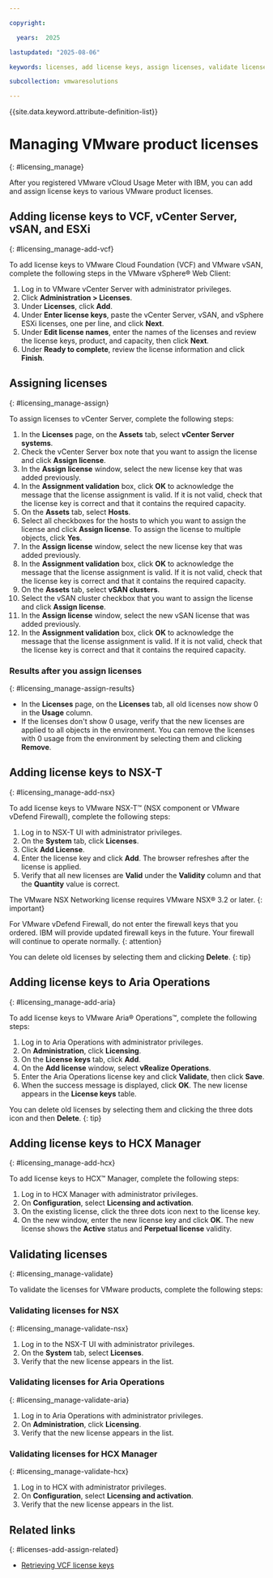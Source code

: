 ```yaml
---

copyright:

  years:  2025

lastupdated: "2025-08-06"

keywords: licenses, add license keys, assign licenses, validate licenses, manage licenses

subcollection: vmwaresolutions

---
```


{{site.data.keyword.attribute-definition-list}}

# Managing VMware product licenses
{: #licensing_manage}

After you registered VMware vCloud Usage Meter with IBM, you can add and assign license keys to various VMware product licenses.

## Adding license keys to VCF, vCenter Server, vSAN, and ESXi
{: #licensing_manage-add-vcf}

To add license keys to VMware Cloud Foundation (VCF) and VMware vSAN, complete the following steps in the VMware vSphere® Web Client:

1. Log in to VMware vCenter Server with administrator privileges.
2. Click **Administration > Licenses**.
3. Under **Licenses**, click **Add**.
4. Under **Enter license keys**, paste the vCenter Server, vSAN, and vSphere ESXi licenses, one per line, and click **Next**.
5. Under **Edit license names**, enter the names of the licenses and review the license keys, product, and capacity, then click **Next**.
6. Under **Ready to complete**, review the license information and click **Finish**.

## Assigning licenses
{: #licensing_manage-assign}

To assign licenses to vCenter Server, complete the following steps:

1. In the **Licenses** page, on the **Assets** tab, select **vCenter Server systems**.
2. Check the vCenter Server box note that you want to assign the license and click **Assign license**.
3. In the **Assign license** window, select the new license key that was added previously.
4. In the **Assignment validation** box, click **OK** to acknowledge the message that the license assignment is valid. If it is not valid, check that the license key is correct and that it contains the required capacity.
5. On the **Assets** tab, select **Hosts**.
6. Select all checkboxes for the hosts to which you want to assign the license and click **Assign license**. To assign the license to multiple objects, click **Yes**.
7. In the **Assign license** window, select the new license key that was added previously.
8. In the **Assignment validation** box, click **OK** to acknowledge the message that the license assignment is valid. If it is not valid, check that the license key is correct and that it contains the required capacity.
9. On the **Assets** tab, select **vSAN clusters**.
10. Select the vSAN cluster checkbox that you want to assign the license and click **Assign license**.
11. In the **Assign license** window, select the new vSAN license that was added previously.
12. In the **Assignment validation** box, click **OK** to acknowledge the message that the license assignment is valid. If it is not valid, check that the license key is correct and that it contains the required capacity.

### Results after you assign licenses
{: #licensing_manage-assign-results}

* In the **Licenses** page, on the **Licenses** tab, all old licenses now show 0 in the **Usage** column.
* If the licenses don't show 0 usage, verify that the new licenses are applied to all objects in the environment. You can remove the licenses with 0 usage from the environment by selecting them and clicking **Remove**.

## Adding license keys to NSX-T
{: #licensing_manage-add-nsx}

To add license keys to VMware NSX-T™ (NSX component or VMware vDefend Firewall), complete the following steps:

1. Log in to NSX-T UI with administrator privileges.
2. On the **System** tab, click **Licenses**.
3. Click **Add License**.
4. Enter the license key and click **Add**. The browser refreshes after the license is applied.
5. Verify that all new licenses are **Valid** under the **Validity** column and that the **Quantity** value is correct.

The VMware NSX Networking license requires VMware NSX® 3.2 or later.
{: important}

For VMware vDefend Firewall, do not enter the firewall keys that you ordered. IBM will provide updated firewall keys in the future. Your firewall will continue to operate normally.
{: attention}

You can delete old licenses by selecting them and clicking **Delete**.
{: tip}

## Adding license keys to Aria Operations
{: #licensing_manage-add-aria}

To add license keys to VMware Aria® Operations™, complete the following steps:

1. Log in to Aria Operations with administrator privileges.
2. On **Administration**, click **Licensing**.
3. On the **License keys** tab, click **Add**.
4. On the **Add license** window, select **vRealize Operations**.
5. Enter the Aria Operations license key and click **Validate**, then click **Save**.
6. When the success message is displayed, click **OK**. The new license appears in the **License keys** table.

You can delete old licenses by selecting them and clicking the three dots icon and then **Delete**.
{: tip}

## Adding license keys to HCX Manager
{: #licensing_manage-add-hcx}

To add license keys to HCX™ Manager, complete the following steps:

1. Log in to HCX Manager with administrator privileges.
2. On **Configuration**, select **Licensing and activation**.
3. On the existing license, click the three dots icon next to the license key.
4. On the new window, enter the new license key and click **OK**. The new license shows the **Active** status and **Perpetual license** validity.

## Validating licenses
{: #licensing_manage-validate}

To validate the licenses for VMware products, complete the following steps:

### Validating licenses for NSX
{: #licensing_manage-validate-nsx}

1. Log in to the NSX-T UI with administrator privileges.
2. On the **System** tab, select **Licenses**.
2. Verify that the new license appears in the list.

### Validating licenses for Aria Operations
{: #licensing_manage-validate-aria}

1. Log in to Aria Operations with administrator privileges.
2. On **Administration**, click **Licensing**.
3. Verify that the new license appears in the list.

### Validating licenses for HCX Manager
{: #licensing_manage-validate-hcx}

1. Log in to HCX with administrator privileges.
2. On **Configuration**, select **Licensing and activation**.
3. Verify that the new license appears in the list.

## Related links
{: #licenses-add-assign-related}

* [Retrieving VCF license keys](/docs/vmwaresolutions?topic=vmwaresolutions-licenses_vcf-licenses)
